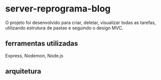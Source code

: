 # server-reprograma-blog

O projeto foi desenvolvido para criar, deletar, visualizar todas as tarefas, utilizando estrutura de pastas e seguindo o design MVC. 

## ferramentas utilizadas

Express, 
Nodemon,
Node.js

## arquitetura

